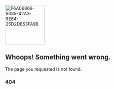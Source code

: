 <img width="128" alt="F6A06869-6035-42A3-8E64-25D2D853FA9B" src="https://user-images.githubusercontent.com/105070659/223322890-9a62ab38-9457-42d8-9510-1e4d82c96547.png">

## Whoops! Something went wrong.

The page you requested is not found.

### 404
